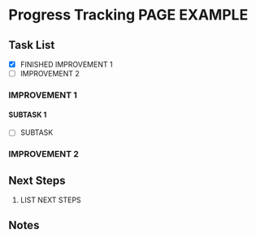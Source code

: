 # Progress Tracking PAGE EXAMPLE

## Task List

- [x] FINISHED IMPROVEMENT 1
- [ ] IMPROVEMENT 2

### IMPROVEMENT 1

#### SUBTASK 1
- [ ] SUBTASK

### IMPROVEMENT 2

## Next Steps

1. LIST NEXT STEPS

## Notes


